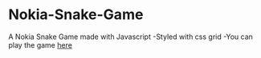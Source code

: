 # Nokia-Snake-Game
A Nokia Snake Game made with Javascript
-Styled with css grid
-You can play the game [here](https://onanuviie.github.io/Nokia-Snake-Game/)
